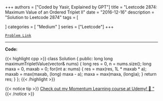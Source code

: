 
+++
authors = ["Coded by Yasir, Explained by GPT"]
title = "Leetcode 2874: Maximum Value of an Ordered Triplet II"
date = "2016-12-16"
description = "Solution to Leetcode 2874"
tags = [
    
]
categories = [
    "Medium"
]
series = ["Leetcode"]
+++



[`Problem Link`](https://leetcode.com/problems/maximum-value-of-an-ordered-triplet-ii/description/)

---

**Code:**

{{< highlight cpp >}}
class Solution {
public:
    long long maximumTripletValue(vector<int>& nums) {
        long res = 0, n = nums.size();
        long maxa = 0, maxab = 0;
        for(int a: nums) {
            res = max(res, 1L * maxab * a);
            maxab = max(maxab, (long) maxa - a);
            maxa = max(maxa, (long)a);
        }
        return res;
    }
};
{{< /highlight >}}



{{< notice tip >}}
[Check out my Momentum Learning course at Udemy! 🚀 "](https://www.udemy.com/course/blind-75-the-data-structures-and-algorithms-essentials/)
{{< /notice >}}

